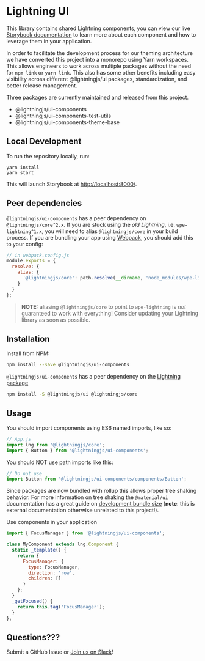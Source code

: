﻿<!--
  Copyright 2023 Comcast Cable Communications Management, LLC

  Licensed under the Apache License, Version 2.0 (the "License");
  you may not use this file except in compliance with the License.
  You may obtain a copy of the License at

  http://www.apache.org/licenses/LICENSE-2.0

  Unless required by applicable law or agreed to in writing, software
  distributed under the License is distributed on an "AS IS" BASIS,
  WITHOUT WARRANTIES OR CONDITIONS OF ANY KIND, either express or implied.
  See the License for the specific language governing permissions and
  limitations under the License.

  SPDX-License-Identifier: Apache-2.0
-->

# Lightning UI

This library contains shared Lightning components, you can view our live [Storybook documentation](https://rdkcentral.github.io/Lightning-UI-Components/) to learn more about each component and how to leverage them in your application.

In order to facilitate the development process for our theming architecture we have converted this project into a monorepo using Yarn workspaces. This allows engineers to work across multiple packages without the need for `npm link` or `yarn link`. This also has some other benefits including easy visibility across different @lightningjs/ui packages, standardization, and better release management.

Three packages are currently maintained and released from this project.

- @lightningjs/ui-components
- @lightningjs/ui-components-test-utils
- @lightningjs/ui-components-theme-base

## Local Development

To run the repository locally, run:

```
yarn install
yarn start
```

This will launch Storybook at [http://localhost:8000/](http://localhost:8000/).

## Peer dependencies

`@lightningjs/ui-components` has a peer dependency on `@lightningjs/core^2.x`. If you are stuck using the _old Lightning_, i.e. `wpe-lightning^1.x`, you will need to alias `@lightningjs/core` in your build process. If you are bundling your app using [Webpack](https://webpack.js.org/), you should add this to your config:

```js
// in webpack.config.js
module.exports = {
  resolve: {
    alias: {
      '@lightningjs/core': path.resolve(__dirname, 'node_modules/wpe-lightning')
    }
  }
};
```

> **NOTE:** aliasing `@lightningjs/core` to point to `wpe-lightning` is _not_ guaranteed to work with everything! Consider updating your Lightning library as soon as possible.

## Installation

Install from NPM:

```bash
npm install --save @lightningjs/ui-components
```

`@lightningjs/ui-components` has a peer dependency on the [Lightning package](https://www.npmjs.com/package/@lightningjs/core)

```sh
npm install -S @lightningjs/ui @lightningjs/core
```

## Usage

You should import components using ES6 named imports, like so:

```js
// App.js
import lng from '@lightningjs/core';
import { Button } from '@lightningjs/ui-components';
```

You should NOT use path imports like this:

```js
// Do not use
import Button from '@lightningjs/ui-components/components/Button';
```

Since packages are now bundled with rollup this allows proper tree shaking behavior. For more information on tree shaking the `@material/ui` documentation has a great guide on [development bundle size](https://material-ui.com/guides/minimizing-bundle-size/) (**note**: this is external documentation otherwise unrelated to this project!).

Use components in your application

```js
import { FocusManager } from '@lightningjs/ui-components';

class MyComponent extends lng.Component {
  static _template() {
    return {
      FocusManager: {
        type: FocusManager,
        direction: 'row',
        children: []
      }
    };
  }
  _getFocused() {
    return this.tag('FocusManager');
  }
};
```

## Questions???

Submit a GitHub Issue or [Join us on Slack](https://join.slack.com/t/lightning-community/shared_invite/zt-1q9ggb668-iTvnDyKYLhlM0dnJpoWcWw)!
